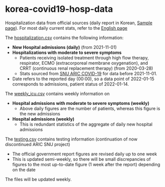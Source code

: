 # korea-covid19-hosp-data

Hospitalization data from official sources (daily report in Korean, [Sample page](https://www.kdca.go.kr/board/board.es?mid=a20501010000&bid=0015&list_no=718247&cg_code=&act=view&nPage=1)). For most daily current stats, refer to the [English page](http://ncov.mohw.go.kr/en/bdBoardList.do?brdId=16&brdGubun=161&dataGubun=&ncvContSeq=&contSeq=&board_id=)

The [hospitalization.csv](hospitalization.csv) contains the following information:
* **New Hospital admissions (daily)** (from 2021-11-01)
* **Hospitalizations with moderate to severe symptoms**
  - Patients receiving isolated treatment through high flow therapy, respirator, ECMO (extracorporeal membrane oxygenation), and CRRT (continuous renal replacement therapy) (from 2020-03-28)
  - Stats sourced from [SNU ARIC COVID-19](https://sites.google.com/view/snuaric/data-service/covid-19/covid-19-data?authuser=0) for data before 2021-11-01.
* Date refers to the reported day (00:00), so a data point of 2022-01-15 corresponds to admissions, patient status of 2022-01-14.

The [weekly_icu.csv](weekly_icu.csv) contains weekly information on
* **Hospital admissions with moderate to severe symptoms (weekly)**
  - Above daily figures are the number of patients, whereas this figure is the new admissions
* **Hospital admissions (weekly)**
  - This is redundant statistics of the aggregate of daily new hospital admissions

The [testing.csv](testing.csv) contains testing information (continuation of now discontinued ARIC SNU project)
* The official government report figures are revised daily up to one week
* This is updated semi-weekly, so there will be small discrepancies of figures to the most up-to-date figure (1 week after the report) depending on the date


The files will be updated weekly.
